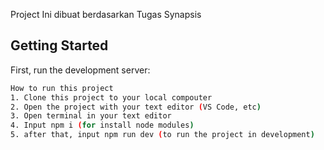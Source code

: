Project Ini dibuat berdasarkan Tugas Synapsis

## Getting Started

First, run the development server:

```bash
How to run this project
1. Clone this project to your local compouter
2. Open the project with your text editor (VS Code, etc)
3. Open terminal in your text editor
4. Input npm i (for install node modules)
5. after that, input npm run dev (to run the project in development)
```
